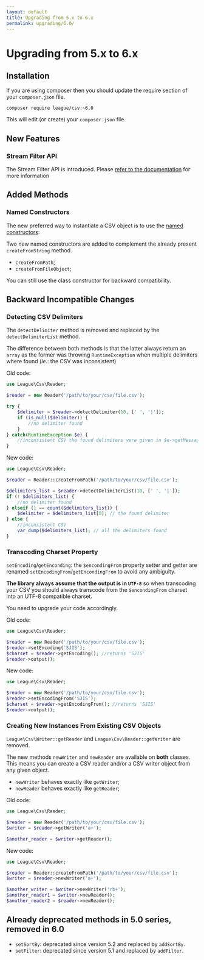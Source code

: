```yaml
---
layout: default
title: Upgrading from 5.x to 6.x
permalink: upgrading/6.0/
---
```


# Upgrading from 5.x to 6.x

## Installation

If you are using composer then you should update the require section of your `composer.json` file.

~~~
composer require league/csv:~6.0
~~~

This will edit (or create) your `composer.json` file.

## New Features

### Stream Filter API

The Stream Filter API is introduced. Please [refer to the documentation](/filtering/) for more information

## Added Methods

### Named Constructors

The new preferred way to instantiate a CSV object is to use the [named constructors](/overview/#instantiation): 

Two new named constructors are added to complement the already present `createFromString` method.

* `createFromPath`;
* `createFromFileObject`;

You can still use the class constructor for backward compatibility.

## Backward Incompatible Changes

### Detecting CSV Delimiters

The `detectDelimiter` method is removed and replaced by the `detectDelimiterList` method.

The difference between both methods is that the latter always return an `array` as the former was throwing `RuntimeException` when multiple delimiters where found (*ie.*: the CSV was inconsistent)

Old code:

~~~php
use League\Csv\Reader;

$reader = new Reader('/path/to/your/csv/file.csv');

try {
	$delimiter = $reader->detectDelimiter(10, [' ', '|']);
	if (is_null($delimiter)) {
		//no delimiter found
	}
} catch(RuntimeException $e) {
	//inconsistent CSV the found delimiters were given in $e->getMessage();
}

~~~

New code:

~~~php
use League\Csv\Reader;

$reader = Reader::createFromPath('/path/to/your/csv/file.csv');

$delimiters_list = $reader->detectDelimiterList(10, [' ', '|']);
if (! $delimiters_list) {
	//no delimiter found
} elseif (1 == count($delimiters_list)) {
	$delimiter = $delimiters_list[0]; // the found delimiter
} else {
	//inconsistent CSV 
	var_dump($delimiters_list); // all the delimiters found
}

~~~

### Transcoding Charset Property

`setEncoding`/`getEnconding`: the `$encondingFrom` property setter and getter are renamed `setEncodingFrom`/`getEncondingFrom` to avoid any ambiguity. 

**The library always assume that the output is in `UTF-8`** so when transcoding your CSV you should always transcode from the `$encondingFrom` charset into an UTF-8 compatible charset.

You need to upgrade your code accordingly.

Old code:

~~~php
use League\Csv\Reader;

$reader = new Reader('/path/to/your/csv/file.csv');
$reader->setEncoding('SJIS');
$charset = $reader->getEncoding(); //returns 'SJIS'
$reader->output();

~~~

New code:

~~~php
use League\Csv\Reader;

$reader = new Reader('/path/to/your/csv/file.csv');
$reader->setEncodingFrom('SJIS');
$charset = $reader->getEncodingFrom(); //returns 'SJIS'
$reader->output();

~~~

### Creating New Instances From Existing CSV Objects

`League\Csv\Writer::getReader` and `League\Csv\Reader::getWriter` are removed. 

The new methods `newWriter` and `newReader` are available on **both** classes. This means you can create a CSV reader and/or a CSV writer object from any given object.

* `newWriter` behaves exactly like `getWriter`;
* `newReader` behaves exactly like `getReader`;

Old code:

~~~php
use League\Csv\Reader;

$reader = new Reader('/path/to/your/csv/file.csv');
$writer = $reader->getWriter('a+');

$another_reader = $writer->getReader();
~~~

New code:

~~~php
use League\Csv\Reader;

$reader = Reader::createFromPath('/path/to/your/csv/file.csv');
$writer = $reader->newWriter('a+');

$another_writer = $writer->newWriter('rb+');
$another_reader1 = $writer->newReader();
$another_reader2 = $reader->newReader();
~~~

## Already deprecated methods in 5.0 series, removed in 6.0

- `setSortBy`: deprecated since version 5.2 and replaced by `addSortBy`.
- `setFilter`: deprecated since version 5.1 and replaced by `addFilter`.
